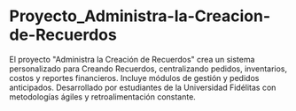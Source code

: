 # Proyecto_Administra-la-Creacion-de-Recuerdos
El proyecto "Administra la Creación de Recuerdos" crea un sistema personalizado para Creando Recuerdos, centralizando pedidos, inventarios, costos y reportes financieros. Incluye módulos de gestión y pedidos anticipados. Desarrollado por estudiantes de la Universidad Fidélitas con metodologías ágiles y retroalimentación constante.
